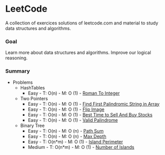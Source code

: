 
# LeetCode

A collection of exercices solutions of leetcode.com and material to study data structures and algorithms.

### Goal

Learn more about data structures and algorithms. Improve our logical reasoning.

### Summary

* Problems
    * HashTables
        * Easy - T: O(n) - M: O (1) - [Roman To Integer](https://leetcode.com/problems/roman-to-integer/)
    * Two Pointers
        * Easy - T: O(n) - M: O (1) - [Find First Palindromic String in Array](https://leetcode.com/problems/find-first-palindromic-string-in-the-array/description/)
        * Easy - T: O(n) - M: O (1) - [Flip Image](https://leetcode.com/problems/flipping-an-image/description/)
        * Easy - T: O(n) - M: O (1) - [Best Time to Sell And Buy Stocks](https://leetcode.com/problems/best-time-to-buy-and-sell-stock/)
        * Easy - T: O(n) - M: O (1) - [Valid Palindrome](https://leetcode.com/problems/valid-palindrome/description/)
    * Binary Tree
        * Easy - T: O(n) - M: O (n) - [Path Sum](https://leetcode.com/problems/path-sum/description/)
        * Easy - T: O(n) - M: O (n) - [Max Depth](https://leetcode.com/problems/maximum-depth-of-binary-tree/description/)
        * Easy - T: O(n*m) - M: O (1) - [Island Perimeter](https://leetcode.com/problems/island-perimeter/description/)
        * Medium - T: O(n*m) - M: O (1) - [Number of Islands](https://leetcode.com/problems/number-of-islands/)





